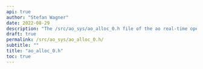 ```yaml
---
api: true
author: "Stefan Wagner"
date: 2022-08-29
description: "The /src/ao_sys/ao_alloc_0.h file of the ao real-time operating system."
draft: true
permalink: /src/ao_sys/ao_alloc_0.h/
subtitle: ""
title: "ao_alloc_0.h"
toc: true
---
```


